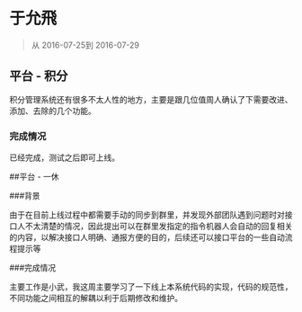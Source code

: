 # 于允飛

> 从 2016-07-25到 2016-07-29

## 平台 - 积分

积分管理系统还有很多不太人性的地方，主要是跟几位值周人确认了下需要改进、添加、去除的几个功能。

### 完成情况

已经完成，测试之后即可上线。

##平台 - 一休

###背景 

由于在目前上线过程中都需要手动的同步到群里，并发现外部团队遇到问题时对接口人不太清楚的情况，因此提出可以在群里发指定的指令机器人会自动的回复相关的内容，以解决接口人明确、通报方便的目的，后续还可以接口平台的一些自动流程提示等

###完成情况

主要工作是小武，我这周主要学习了一下线上本系统代码的实现，代码的规范性，不同功能之间相互的解耦以利于后期修改和维护。











